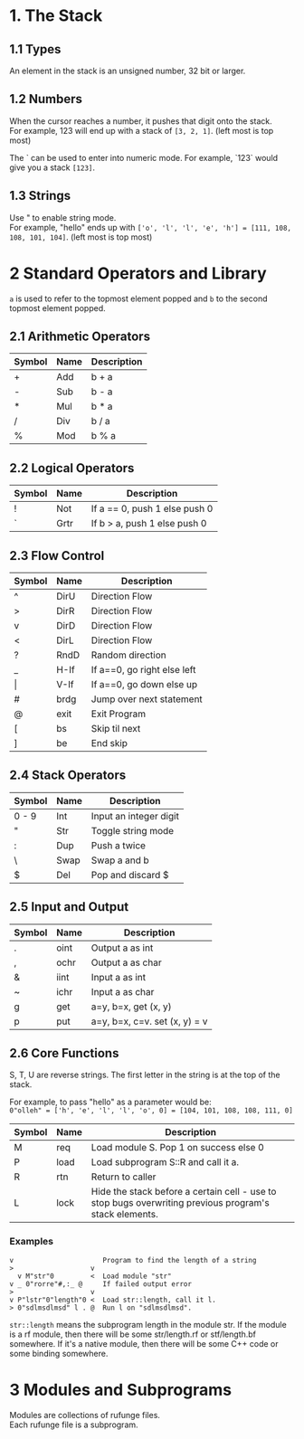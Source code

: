 

# 1. The Stack

## 1.1 Types

An element in the stack is an unsigned number, 32 bit or larger.

## 1.2 Numbers

When the cursor reaches a number, it pushes that digit onto the stack.  
For example, 123 will end up with a stack of `[3, 2, 1]`. (left most is top most)

The \` can be used to enter into numeric mode.
For example, \`123\` would give you a stack `[123]`.

## 1.3 Strings

Use " to enable string mode.  
For example, "hello" ends up with
`['o', 'l', 'l', 'e', 'h'] = [111, 108, 108, 101, 104]`. (left most is top most)

# 2 Standard Operators and Library

`a` is used to refer to the topmost element popped and
`b` to the second topmost element popped.

## 2.1 Arithmetic Operators

| Symbol | Name | Description                   |
| ------ | ---- |------------------------------ |
|   +    | Add  | b + a                         |
|   -    | Sub  | b - a                         |
|   *    | Mul  | b * a                         |
|   /    | Div  | b / a                         |
|   %    | Mod  | b % a                         |

## 2.2 Logical Operators

| Symbol | Name | Description                   |
| ------ | ---- |------------------------------ |
|   !    | Not  | If a == 0, push 1 else push 0 |
|   `    | Grtr | If b > a,  push 1 else push 0 |

## 2.3 Flow Control

| Symbol | Name | Description                   |
| ------ | ---- |------------------------------ |
|   ^    | DirU | Direction Flow                |
|   >    | DirR | Direction Flow                |
|   v    | DirD | Direction Flow                |
|   <    | DirL | Direction Flow                |
|   ?    | RndD | Random direction              |
|   _    | H-If | If a==0, go right else left   |
| &#124; | V-If | If a==0, go down  else up     |
|   #    | brdg | Jump over next statement      |
|   @    | exit | Exit Program                  |
|   [    |  bs  | Skip til next                 |
|	]    |  be  | End skip                      |

## 2.4 Stack Operators

| Symbol | Name | Description                   |
| ------ | ---- |------------------------------ |
| 0 - 9  | Int  | Input an integer digit        |
|   "    | Str  | Toggle string mode            |
|   :    | Dup  | Push a twice                  |
|   \    | Swap | Swap a and b                  |
|   $    | Del  | Pop and discard $             |

## 2.5 Input and Output

| Symbol | Name | Description                   |
| ------ | ---- |------------------------------ |
|   .    | oint | Output a as int               |
|   ,    | ochr | Output a as char              |
|   &    | iint | Input  a as int               |
|   ~    | ichr | Input  a as char              |
|   g    | get  | a=y, b=x, get (x, y)          |
|   p    | put  | a=y, b=x, c=v. set (x, y) = v |

## 2.6 Core Functions

S, T, U are reverse strings. The first letter in the string is at
the top of the stack.

For example, to pass "hello" as a parameter would be:  
`0"olleh" = ['h', 'e', 'l', 'l', 'o', 0] = [104, 101, 108, 108, 111, 0]`

| Symbol | Name | Description                            |
| ------ | ---- |--------------------------------------- |
|   M    | req  | Load module S. Pop 1 on success else 0 |
|   P    | load | Load subprogram S::R and call it a.    |
|   R    | rtn  | Return to caller                       |
|   L    | lock | Hide the stack before a certain cell - use to stop bugs overwriting previous program's stack elements. |

### Examples

```
v                      Program to find the length of a string
>                   v   
  v M"str"0         <  Load module "str"
v _ 0"rorre"#,:_ @     If failed output error
>                   v
v P"lstr"0"length"0 <  Load str::length, call it l.
> 0"sdlmsdlmsd" l . @  Run l on "sdlmsdlmsd".
```

`str::length` means the subprogram length in the module str.
If the module is a rf module, then there will be some
str/length.rf or stf/length.bf somewhere. If it's a native module,
then there will be some C++ code or some binding somewhere.


# 3 Modules and Subprograms

Modules are collections of rufunge files.  
Each rufunge file is a subprogram.
